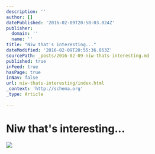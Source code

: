```yaml
---
description: ''
author: []
datePublished: '2016-02-09T20:58:03.024Z'
publisher:
  domain: ''
  name: ''
title: "Niw that's interesting..."
dateModified: '2016-02-09T20:55:36.053Z'
sourcePath: _posts/2016-02-09-niw-thats-interesting.md
published: true
inFeed: true
hasPage: true
inNav: false
url: niw-thats-interesting/index.html
_context: 'http://schema.org'
_type: Article

---
```

# Niw that's interesting...
![](https://the-grid-user-content.s3-us-west-2.amazonaws.com/8e30b2a2-c7fb-41d8-946d-5b1a4bcdef98.png)
